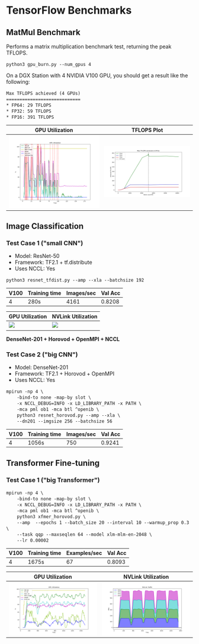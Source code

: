 # TensorFlow Benchmarks

## MatMul Benchmark

Performs a matrix multiplication benchmark test, returning the peak TFLOPS.

```shell
python3 gpu_burn.py --num_gpus 4
```

On a DGX Station with 4 NVIDIA V100 GPU, you should get a result like the following:

```
Max TFLOPS achieved (4 GPUs)
============================
* FP64: 29 TFLOPS
* FP32: 59 TFLOPS
* FP16: 391 TFLOPS
```

| GPU Utilization | TFLOPS Plot |
| --------------- | ----------- |
| ![](graphs/burn_4_gpu_util.png) | ![](graphs/burn_4_gpu_tflops_plot.jpg) |

## Image Classification

### Test Case 1 ("small CNN")

* Model: ResNet-50
* Framework: TF2.1 + tf.distribute
* Uses NCCL: Yes

```shell
python3 resnet_tfdist.py --amp --xla --batchsize 192 
```

| V100 | Training time | Images/sec | Val Acc |
| ---- | ------------- | ---------- | ------- |
| 4    | 280s          | 4161       | 0.8208  |

| GPU Utilization | NVLink Utilization |
| --------------- | ------------------ |
| ![](graphs/resnet_gpu_util.png) | ![](graphs/resnet_nvlink_util.png) |

**DenseNet-201 + Horovod + OpenMPI + NCCL**

### Test Case 2 ("big CNN")

* Model: DenseNet-201
* Framework: TF2.1 + Horovod + OpenMPI
* Uses NCCL: Yes

```shell
mpirun -np 4 \
    -bind-to none -map-by slot \
    -x NCCL_DEBUG=INFO -x LD_LIBRARY_PATH -x PATH \
    -mca pml ob1 -mca btl ^openib \
    python3 resnet_horovod.py --amp --xla \
    --dn201 --imgsize 256 --batchsize 56
```

| V100 | Training time | Images/sec | Val Acc |
| ---- | ------------- | ---------- | ------- |
| 4    | 1056s         | 750        | 0.9241  |

## Transformer Fine-tuning

### Test Case 1 ("big Transformer")

```shell
mpirun -np 4 \
    -bind-to none -map-by slot \
    -x NCCL_DEBUG=INFO -x LD_LIBRARY_PATH -x PATH \
    -mca pml ob1 -mca btl ^openib \
    python3 xfmer_horovod.py \
    --amp  --epochs 1 --batch_size 20 --interval 10 --warmup_prop 0.3 \
    --task qqp --maxseqlen 64 --model xlm-mlm-en-2048 \
    --lr 0.00002
```

| V100 | Training time | Examples/sec | Val Acc |
| ---- | ------------- | ------------ | ------- |
| 4    | 1675s         | 67           | 0.8093  |

| GPU Utilization | NVLink Utilization |
| --------------- | ------------------ |
| ![](graphs/transformer_gpu_util.png) | ![](graphs/transformer_nvlink_util.png) |

